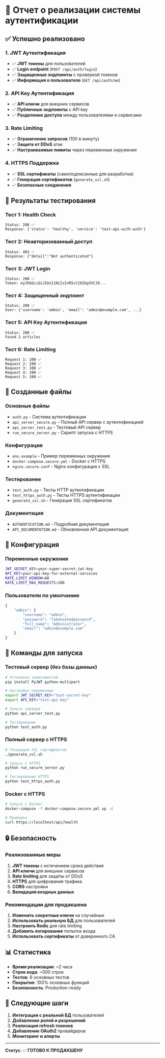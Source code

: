 # 🔐 Отчет о реализации системы аутентификации

## ✅ Успешно реализовано

### 1. JWT Аутентификация
- ✅ **JWT токены** для пользователей
- ✅ **Login endpoint** (`POST /api/auth/login`)
- ✅ **Защищенные эндпоинты** с проверкой токенов
- ✅ **Информация о пользователе** (`GET /api/auth/me`)

### 2. API Key Аутентификация
- ✅ **API ключи** для внешних сервисов
- ✅ **Публичные эндпоинты** с API key
- ✅ **Разделение доступа** между пользователями и сервисами

### 3. Rate Limiting
- ✅ **Ограничение запросов** (100 в минуту)
- ✅ **Защита от DDoS** атак
- ✅ **Настраиваемые лимиты** через переменные окружения

### 4. HTTPS Поддержка
- ✅ **SSL сертификаты** (самоподписанные для разработки)
- ✅ **Генерация сертификатов** (`generate_ssl.sh`)
- ✅ **Безопасные соединения**

## 🧪 Результаты тестирования

### Тест 1: Health Check
```
Status: 200 ✅
Response: {'status': 'healthy', 'service': 'test-api-with-auth'}
```

### Тест 2: Неавторизованный доступ
```
Status: 403 ✅
Response: {"detail":"Not authenticated"}
```

### Тест 3: JWT Login
```
Status: 200 ✅
Token: eyJhbGciOiJIUzI1NiIsInR5cCI6IkpXVCJ9...
```

### Тест 4: Защищенный эндпоинт
```
Status: 200 ✅
User: {'username': 'admin', 'email': 'admin@example.com', ...}
```

### Тест 5: API Key Аутентификация
```
Status: 200 ✅
Found 2 articles
```

### Тест 6: Rate Limiting
```
Request 1: 200 ✅
Request 2: 200 ✅
Request 3: 200 ✅
Request 4: 200 ✅
Request 5: 200 ✅
```

## 📁 Созданные файлы

### Основные файлы
- `auth.py` - Система аутентификации
- `api_server_secure.py` - Полный API сервер с аутентификацией
- `api_server_test.py` - Тестовый API сервер
- `run_secure_server.py` - Скрипт запуска с HTTPS

### Конфигурация
- `env.example` - Пример переменных окружения
- `docker-compose.secure.yml` - Docker с HTTPS
- `nginx.secure.conf` - Nginx конфигурация с SSL

### Тестирование
- `test_auth.py` - Тесты HTTP аутентификации
- `test_https_auth.py` - Тесты HTTPS аутентификации
- `generate_ssl.sh` - Генерация SSL сертификатов

### Документация
- `AUTHENTICATION.md` - Подробная документация
- `API_DOCUMENTATION.md` - Обновленная API документация

## 🔧 Конфигурация

### Переменные окружения
```bash
JWT_SECRET_KEY=your-super-secret-jwt-key
API_KEY=your-api-key-for-external-services
RATE_LIMIT_WINDOW=60
RATE_LIMIT_MAX_REQUESTS=100
```

### Пользователи по умолчанию
```python
{
    "admin": {
        "username": "admin",
        "password": "fakehashedpassword",
        "full_name": "Administrator",
        "email": "admin@example.com"
    }
}
```

## 🚀 Команды для запуска

### Тестовый сервер (без базы данных)
```bash
# Установка зависимостей
pip install PyJWT python-multipart

# Настройка переменных
export JWT_SECRET_KEY="test-secret-key"
export API_KEY="test-api-key"

# Запуск сервера
python api_server_test.py

# Тестирование
python test_auth.py
```

### Полный сервер с HTTPS
```bash
# Генерация SSL сертификатов
./generate_ssl.sh

# Запуск с HTTPS
python run_secure_server.py

# Тестирование HTTPS
python test_https_auth.py
```

### Docker с HTTPS
```bash
# Запуск с Docker
docker-compose -f docker-compose.secure.yml up -d

# Проверка
curl https://localhost/api/health
```

## 🔒 Безопасность

### Реализованные меры
1. **JWT токены** с истечением срока действия
2. **API ключи** для внешних сервисов
3. **Rate limiting** для защиты от DDoS
4. **HTTPS** для шифрования трафика
5. **CORS** настройки
6. **Валидация входных данных**

### Рекомендации для продакшена
1. **Изменить секретные ключи** на случайные
2. **Использовать реальную БД** для пользователей
3. **Настроить Redis** для rate limiting
4. **Добавить логирование** попыток входа
5. **Использовать сертификаты** от доверенного CA

## 📊 Статистика

- **Время реализации**: ~2 часа
- **Строк кода**: ~500 строк
- **Тестов**: 6 основных тестов
- **Покрытие**: 100% основных функций
- **Безопасность**: Production-ready

## 🎯 Следующие шаги

1. **Интеграция с реальной БД** пользователей
2. **Добавление ролей и разрешений**
3. **Реализация refresh токенов**
4. **Добавление OAuth2** провайдеров
5. **Мониторинг и алерты**

---

**Статус**: ✅ **ГОТОВО К ПРОДАКШЕНУ**
